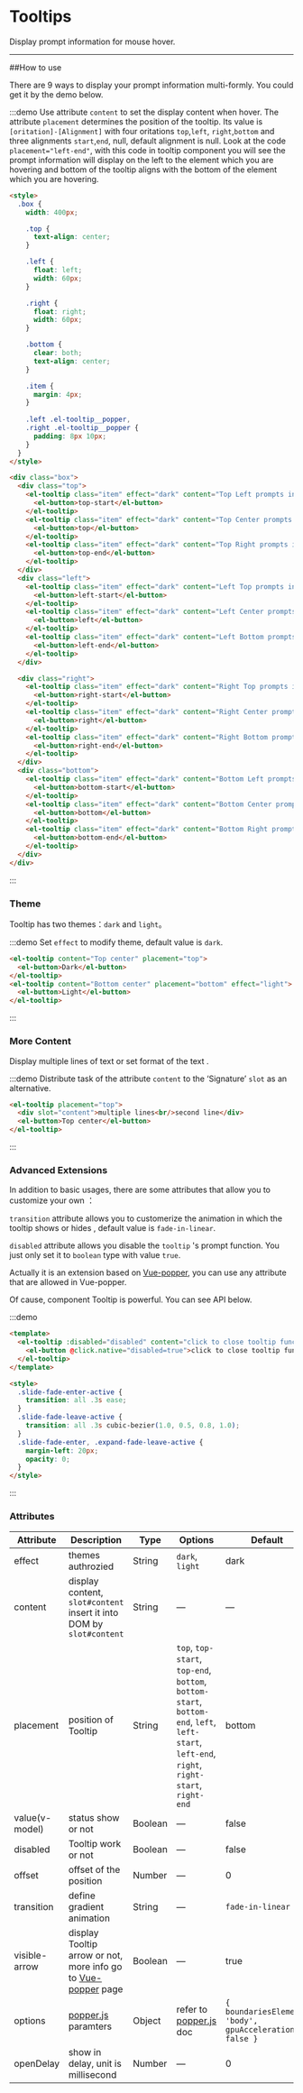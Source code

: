 # Tooltips 


Display prompt information for mouse hover.


---

##How to use

There are 9 ways to display your prompt information multi-formly. You could get it by the demo below.



:::demo 
Use attribute `content` to set the display content when hover. The attribute `placement` determines the position of the tooltip. Its value is `[oritation]-[Alignment]` with four oritations `top`,`left`, `right`,`bottom` and three alignments `start`,`end`, null, default alignment is null. 
Look at the code `placement="left-end"`,  with this code in tooltip component you will see the prompt information will display on the left to the element which you are hovering and bottom of the tooltip aligns with the bottom of the element which you are hovering.


```html
<style>
  .box {
    width: 400px;

    .top {
      text-align: center;
    }

    .left {
      float: left;
      width: 60px;
    }

    .right {
      float: right;
      width: 60px;
    }

    .bottom {
      clear: both;
      text-align: center;
    }

    .item {
      margin: 4px;
    }
    
    .left .el-tooltip__popper,
    .right .el-tooltip__popper {
      padding: 8px 10px;
    }
  }
</style>

<div class="box">
  <div class="top">
    <el-tooltip class="item" effect="dark" content="Top Left prompts info" placement="top-start">
      <el-button>top-start</el-button>
    </el-tooltip>
    <el-tooltip class="item" effect="dark" content="Top Center prompts info" placement="top">
      <el-button>top</el-button>
    </el-tooltip>
    <el-tooltip class="item" effect="dark" content="Top Right prompts info" placement="top-end">
      <el-button>top-end</el-button>
    </el-tooltip>
  </div>
  <div class="left">
    <el-tooltip class="item" effect="dark" content="Left Top prompts info" placement="left-start">
      <el-button>left-start</el-button>
    </el-tooltip>
    <el-tooltip class="item" effect="dark" content="Left Center prompts info" placement="left">
      <el-button>left</el-button>
    </el-tooltip>
    <el-tooltip class="item" effect="dark" content="Left Bottom prompts info" placement="left-end">
      <el-button>left-end</el-button>
    </el-tooltip>
  </div>

  <div class="right">
    <el-tooltip class="item" effect="dark" content="Right Top prompts info" placement="right-start">
      <el-button>right-start</el-button>
    </el-tooltip>
    <el-tooltip class="item" effect="dark" content="Right Center prompts info" placement="right">
      <el-button>right</el-button>
    </el-tooltip>
    <el-tooltip class="item" effect="dark" content="Right Bottom prompts info" placement="right-end">
      <el-button>right-end</el-button>
    </el-tooltip>
  </div>
  <div class="bottom">
    <el-tooltip class="item" effect="dark" content="Bottom Left prompts info" placement="bottom-start">
      <el-button>bottom-start</el-button>
    </el-tooltip>
    <el-tooltip class="item" effect="dark" content="Bottom Center prompts info" placement="bottom">
      <el-button>bottom</el-button>
    </el-tooltip>
    <el-tooltip class="item" effect="dark" content="Bottom Right prompts info" placement="bottom-end">
      <el-button>bottom-end</el-button>
    </el-tooltip>
  </div>
</div>
```
:::


### Theme

Tooltip has two themes：`dark` and `light`。


:::demo 
Set `effect` to modify theme, default value is `dark`.

```html
<el-tooltip content="Top center" placement="top">
  <el-button>Dark</el-button>
</el-tooltip>
<el-tooltip content="Bottom center" placement="bottom" effect="light">
  <el-button>Light</el-button>
</el-tooltip>
```
:::



### More Content

Display multiple lines of text or set format of the text . 

:::demo 
Distribute task of the attribute `content` to the ‘Signature’ `slot`  as an alternative.
```html
<el-tooltip placement="top">
  <div slot="content">multiple lines<br/>second line</div>
  <el-button>Top center</el-button>
</el-tooltip>
```
:::

### Advanced Extensions

In addition to  basic usages, there are some attributes that allow you to customize your own ：

`transition` attribute allows you to customerize the animation in which the tooltip shows or hides , default value is `fade-in-linear`.

`disabled` attribute allows you disable the `tooltip` 's prompt function. You just only set it to `boolean` type with value `true`.

Actually it is an extension based on [Vue-popper](https://github.com/element-component/vue-popper), you can use any attribute that are allowed in  Vue-popper.

Of cause, component Tooltip is powerful. You can see API below.

:::demo
```html
<template>
  <el-tooltip :disabled="disabled" content="click to close tooltip function" placement="bottom" effect="light">
    <el-button @click.native="disabled=true">click to close tooltip function</el-button>
  </el-tooltip>
</template>

<style>
  .slide-fade-enter-active {
    transition: all .3s ease;
  }
  .slide-fade-leave-active {
    transition: all .3s cubic-bezier(1.0, 0.5, 0.8, 1.0);
  }
  .slide-fade-enter, .expand-fade-leave-active {
    margin-left: 20px;
    opacity: 0;
  }
</style>
```
:::



### Attributes
| Attribute               | Description                                                     | Type              | Options      | Default |
|--------------------|----------------------------------------------------------|-------------------|-------------|--------|
|  effect        |  themes authrozied  | String            | `dark`, `light`  | dark  |
|  content        | display content,  `slot#content` insert it into DOM by `slot#content` | String            | — | — |
|  placement        | position of Tooltip   | String           |  `top`, `top-start`, `top-end`, `bottom`, `bottom-start`, `bottom-end`, `left`, `left-start`, `left-end`, `right`, `right-start`, `right-end` |  bottom |
|  value(v-model)        |  status show or not | Boolean           | — |  false |
|  disabled       |  Tooltip work or not  | Boolean           | — |  false |
|  offset        |  offset of the position   | Number           | — |  0 |
|  transition     |  define gradient animation    | String             | — | `fade-in-linear` |
|  visible-arrow   |  display Tooltip arrow or not, more info  go to [Vue-popper](https://github.com/element-component/vue-popper) page | Boolean | — | true |
|  options        | [popper.js](https://popper.js.org/documentation.html) paramters | Object            | refer to [popper.js](https://popper.js.org/documentation.html) doc | `{ boundariesElement: 'body', gpuAcceleration: false }` |
| openDelay | show in delay, unit is millisecond | Number | — | 0 |

